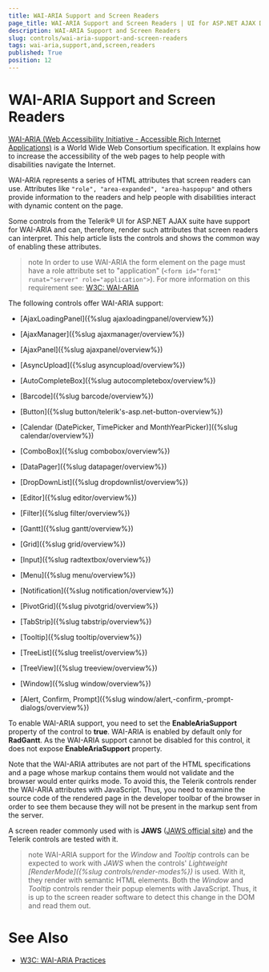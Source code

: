 ```yaml
---
title: WAI-ARIA Support and Screen Readers
page_title: WAI-ARIA Support and Screen Readers | UI for ASP.NET AJAX Documentation
description: WAI-ARIA Support and Screen Readers
slug: controls/wai-aria-support-and-screen-readers
tags: wai-aria,support,and,screen,readers
published: True
position: 12
---
```


# WAI-ARIA Support and Screen Readers


[WAI-ARIA (Web Accessibility Initiative - Accessible Rich Internet Applications)](http://www.w3.org/WAI/PF/aria-practices/) is a World Wide Web Consortium specification. It explains how to increase the accessibility of the web pages to help people with disabilities navigate the Internet.

WAI-ARIA represents a series of HTML attributes that screen readers can use. Attributes like `"role", "area-expanded", "area-haspopup"` and others provide information to the readers and help people with disabilities interact with dynamic content on the page.

Some controls from the Telerik® UI for ASP.NET AJAX suite have support for WAI-ARIA and can, therefore, render such attributes that screen readers can interpret. This help article lists the controls and shows the common way of enabling these attributes.

>note In order to use WAI-ARIA the form element on the page must have a role attribute set to "application" (`<form id="form1" runat="server" role="application">`). For more information on this requirement see: [W3C: WAI-ARIA](http://www.w3.org/TR/wai-aria/roles#application)
>

The following controls offer WAI-ARIA support:

* [AjaxLoadingPanel]({%slug ajaxloadingpanel/overview%})

* [AjaxManager]({%slug ajaxmanager/overview%})

* [AjaxPanel]({%slug ajaxpanel/overview%})

* [AsyncUpload]({%slug asyncupload/overview%})

* [AutoCompleteBox]({%slug autocompletebox/overview%})

* [Barcode]({%slug barcode/overview%})

* [Button]({%slug button/telerik's-asp.net-button-overview%})

* [Calendar (DatePicker, TimePicker and MonthYearPicker)]({%slug calendar/overview%})

* [ComboBox]({%slug combobox/overview%})

* [DataPager]({%slug datapager/overview%})

* [DropDownList]({%slug dropdownlist/overview%})

* [Editor]({%slug editor/overview%})

* [Filter]({%slug filter/overview%})

* [Gantt]({%slug gantt/overview%})

* [Grid]({%slug grid/overview%})

* [Input]({%slug radtextbox/overview%})

* [Menu]({%slug menu/overview%})

* [Notification]({%slug notification/overview%})

* [PivotGrid]({%slug pivotgrid/overview%})

* [TabStrip]({%slug tabstrip/overview%})

* [Tooltip]({%slug tooltip/overview%})

* [TreeList]({%slug treelist/overview%})

* [TreeView]({%slug treeview/overview%})

* [Window]({%slug window/overview%})

* [Alert, Confirm, Prompt]({%slug window/alert,-confirm,-prompt-dialogs/overview%})


To enable WAI-ARIA support, you need to set the **EnableAriaSupport** property of the control to **true**. WAI-ARIA is enabled by default only for **RadGantt**. As the WAI-ARIA support cannot be disabled for this control, it does not expose **EnableAriaSupport** property.

Note that the WAI-ARIA attributes are not part of the HTML specifications and a page whose markup contains them would not validate and the browser would enter quirks mode. To avoid this, the Telerik controls render the WAI-ARIA attributes with JavaScript. Thus, you need to examine the source code of the rendered page in the developer toolbar of the browser in order to see them because they will not be present in the markup sent from the server.

A screen reader commonly used with is **JAWS** ([JAWS official site](http://www.freedomscientific.com/products/fs/jaws-product-page.asp	)) and the Telerik controls are tested with it.

>note WAI-ARIA support for the *Window* and *Tooltip* controls can be expected to work with *JAWS* when the controls' *Lightweight [RenderMode]({%slug controls/render-modes%})* is used. With it, they render with semantic HTML elements.
>Both the *Window* and *Tooltip* controls render their popup elements with JavaScript. Thus, it is up to the screen reader software to	detect this change in the DOM and read them out.
>


# See Also

 * [W3C: WAI-ARIA Practices](http://www.w3.org/WAI/PF/aria-practices/)
